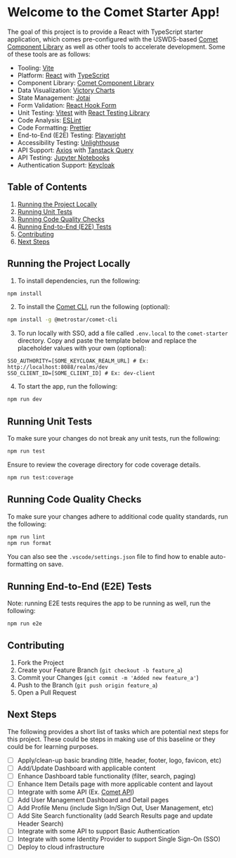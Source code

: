 # Welcome to the Comet Starter App!

The goal of this project is to provide a React with TypeScript starter application, which comes pre-configured with the USWDS-based [Comet Component Library](https://github.com/MetroStar/comet) as well as other tools to accelerate development. Some of these tools are as follows:

- Tooling: [Vite](https://vitejs.dev/)
- Platform: [React](https://react.dev/) with [TypeScript](https://www.typescriptlang.org/)
- Component Library: [Comet Component Library](https://github.com/MetroStar/comet)
- Data Visualization: [Victory Charts](https://formidable.com/open-source/victory/)
- State Management: [Jotai](https://jotai.org/)
- Form Validation: [React Hook Form](https://react-hook-form.com/)
- Unit Testing: [Vitest](https://vitest.dev/) with [React Testing Library](https://testing-library.com/docs/react-testing-library/intro/)
- Code Analysis: [ESLint](https://eslint.org/)
- Code Formatting: [Prettier](https://prettier.io/)
- End-to-End (E2E) Testing: [Playwright](https://playwright.dev/)
- Accessibility Testing: [Unlighthouse](https://unlighthouse.dev/)
- API Support: [Axios](https://axios-http.com/) with [Tanstack Query](https://tanstack.com/query/v3/)
- API Testing: [Jupyter Notebooks](https://jupyter.org/)
- Authentication Support: [Keycloak](https://www.keycloak.org/)

## Table of Contents

1. [Running the Project Locally](#running-the-project-locally)
2. [Running Unit Tests](#running-unit-tests)
3. [Running Code Quality Checks](#running-code-quality-checks)
4. [Running End-to-End (E2E) Tests](#running-end-to-end-e2e-tests)
5. [Contributing](#contributing)
6. [Next Steps](#next-steps)

## Running the Project Locally

1. To install dependencies, run the following:

```sh
npm install
```

2. To install the [Comet CLI](https://github.com/MetroStar/comet/tree/main/packages/comet-cli#example-commands), run the following (optional):

```sh
npm install -g @metrostar/comet-cli
```

3. To run locally with SSO, add a file called `.env.local` to the `comet-starter` directory. Copy and paste the template below and replace the placeholder values with your own (optional):

```
SSO_AUTHORITY=[SOME_KEYCLOAK_REALM_URL] # Ex: http://localhost:8088/realms/dev
SSO_CLIENT_ID=[SOME_CLIENT_ID] # Ex: dev-client
```

4. To start the app, run the following:

```sh
npm run dev
```

## Running Unit Tests

To make sure your changes do not break any unit tests, run the following:

```sh
npm run test
```

Ensure to review the coverage directory for code coverage details.

```sh
npm run test:coverage
```

## Running Code Quality Checks

To make sure your changes adhere to additional code quality standards, run the following:

```sh
npm run lint
npm run format
```

You can also see the `.vscode/settings.json` file to find how to enable auto-formatting on save.

## Running End-to-End (E2E) Tests

Note: running E2E tests requires the app to be running as well, run the following:

```sh
npm run e2e
```

## Contributing

1. Fork the Project
2. Create your Feature Branch (`git checkout -b feature_a`)
3. Commit your Changes (`git commit -m 'Added new feature_a'`)
4. Push to the Branch (`git push origin feature_a`)
5. Open a Pull Request

## Next Steps

The following provides a short list of tasks which are potential next steps for this project. These could be steps in making use of this baseline or they could be for learning purposes.

- [ ] Apply/clean-up basic branding (title, header, footer, logo, favicon, etc)
- [ ] Add/Update Dashboard with applicable content
- [ ] Enhance Dashboard table functionality (filter, search, paging)
- [ ] Enhance Item Details page with more applicable content and layout
- [ ] Integrate with some API (Ex. [Comet API](https://github.com/MetroStar/comet-api))
- [ ] Add User Management Dashboard and Detail pages
- [ ] Add Profile Menu (include Sign In/Sign Out, User Management, etc)
- [ ] Add Site Search functionality (add Search Results page and update Header Search)
- [ ] Integrate with some API to support Basic Authentication
- [ ] Integrate with some Identity Provider to support Single Sign-On (SSO)
- [ ] Deploy to cloud infrastructure
